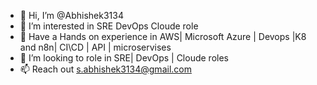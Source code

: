 - 👋 Hi, I’m @Abhishek3134
- 👀 I’m interested in SRE DevOps Cloude role
- 🌱 Have a Hands on experience in AWS| Microsoft Azure | Devops |K8 and n8n| CI\CD | API | microservises
- 💞️ I’m looking to role in SRE| DevOps | Cloude roles
- 📫 Reach out s.abhishek3134@gmail.com

<!---
Abhishek3134/Abhishek3134 is a ✨ special ✨ repository because its `README.md` (this file) appears on your GitHub profile.
You can click the Preview link to take a look at your changes.
--->
